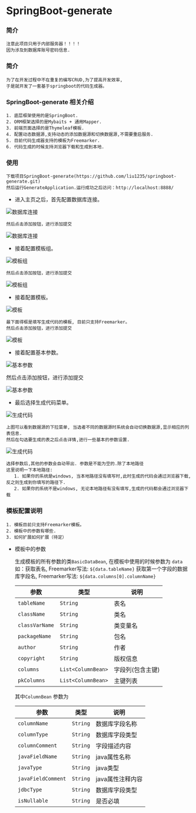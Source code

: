# SpringBoot-generate

### 简介
    注意此项目只用于内部服务器！！！！
    因为涉及到数据库账号密码信息.

### 简介
    为了在开发过程中不在重复的编写CRUD,为了提高开发效率,
    于是就开发了一套基于springboot的代码生成器。

### SpringBoot-generate 相关介绍
    1. 底层框架使用的是SpringBoot.
    2. ORM框架选择的是Mybaits + 通用Mapper.
    3. 前端页面选择的是Thymeleaf模板.
    4. 配置动态数据源,支持动态的添加数据源和切换数据源,不需要重启服务.
    5. 目前代码生成器支持的模板为Freemarker.
    6. 代码生成的时候支持浏览器下载和生成到本地.

### 使用

    下载项目SpringBoot-generate(https://github.com/liu1235/springboot-generate.git)
    然后运行GenerateApplication.运行成功之后访问：http://localhost:8888/

   * 进入主页之后，首先配置数据库连接。

   ![数据库连接](https://github.com/liu1235/springboot-generate/raw/master/image/databaseList.png)

    然后点击添加按钮，进行添加提交

   ![数据库连接](https://github.com/liu1235/springboot-generate/raw/master/image/database_add.png)


   * 接着配置模板组。

   ![模板组](https://github.com/liu1235/springboot-generate/raw/master/image/group_list.png)

    然后点击添加按钮，进行添加提交

   ![模板组](https://github.com/liu1235/springboot-generate/raw/master/image/group_add.png)


   * 接着配置模板。

   ![模板](https://github.com/liu1235/springboot-generate/raw/master/image/template_list.png)

    最下面得框是填写生成代码的模板, 目前只支持Freemarker。
    然后点击添加按钮，进行添加提交

   ![模板](https://github.com/liu1235/springboot-generate/raw/master/image/template_add.png)

   * 接着配置基本参数。

   ![基本参数](https://github.com/liu1235/springboot-generate/raw/master/image/params_list.png)

   然后点击添加按钮，进行添加提交

   ![基本参数](https://github.com/liu1235/springboot-generate/raw/master/image/params_add.png)

   * 最后选择生成代码菜单。

   ![生成代码](https://github.com/liu1235/springboot-generate/raw/master/image/gen_list.png)

    上图可以看到数据源的下拉菜单, 当选者不同的数据源时系统会自动切换数据源,显示相应的列表信息.
    然后在勾选要生成的表之后点击详情,进行一些基本的参数设置.

   ![生成代码](https://github.com/liu1235/springboot-generate/raw/master/image/gen.png)

    选择参数后,其他的参数会自动带出. 参数是不能为空的.除了本地路径
    这里说明一下本地路径:
       1. 如果你的系统是windows, 当本地路径没有填写时,此时生成的代码会通过浏览器下载,反之则生成到你填写的路径下.
       2. 如果你的系统不是windows, 无论本地路径有没有填写,生成的代码都会通过浏览器下载



### 模板配置说明

    1. 模板目前只支持Freemarker模板。
    2. 模板中的参数有哪些.
    3. 如何扩展如何扩展（待定）


* 模板中的参数

   生成模板的所有参数的类`BasicDataBean`, 在模板中使用的时候参数为 `data`
   如：获取表名, Freemarker写法: `${data.tableName}`
      获取第一个字段的数据库字段名, Freemarker写法: `${data.columns[0].columnName}`


    |     参数      |   类型  |  说明           |
    |  -------------| -------   | ------------   |
    | `tableName`   |  `String`   |  表名           |
    | `className`   |  `String`   |  类名           |
    | `classVarName`|  `String`   |  类变量名      |
    | `packageName` |  `String`   |  包名          |
    | `author`      |  `String`   |  作者            |
    | `copyright`   |  `String`   |  版权信息        |
    | `columns`     |  `List<ColumnBean>`   |  字段列(包含主键) |
    | `pkColumns`   |  `List<ColumnBean>`   |  主键列表        |


    其中`ColumnBean` 参数为

    |        参数           |   类型    |  说明             |
    |  --------------      | -------   | ------------     |
    | `columnName`         |  `String`   |  数据库字段名称    |
    | `columnType`         |  `String`   |  数据库字段类型    |
    | `columnComment`      |  `String`   |  字段描述内容      |
    | `javaFieldName`      |  `String`   |  java属性名称      |
    | `javaType`           |  `String`   |  java类型          |
    | `javaFieldComment`   |  `String`   |  java属性注释内容  |
    | `jdbcType`           |  `String`   |  数据库字段类型    |
    | `isNullable`         |  `String`   |  是否必填          |
    
    
    
    

